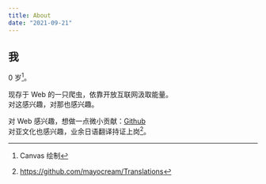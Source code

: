 ```yaml
---
title: About
date: "2021-09-21"
---
```


## 我

<canvas id="year" style="width: 16px" width="32" height="32"></canvas><noscript>0</noscript> 岁[^1]。
<script>
  const year = new Date().getFullYear().toString().substr(-2)
  const ctx = document.getElementById('year').getContext('2d')
  ctx.font = '32px serif'
  ctx.fillText(year, 0, 32)
</script>

现存于 Web 的一只爬虫，依靠开放互联网汲取能量。  
对这感兴趣，对那也感兴趣。   

对 Web 感兴趣，想做一点微小贡献：[Github](https://github.com/mayocream)  
对亚文化也感兴趣，业余日语翻译持证上岗[^2]。

[^1]: Canvas 绘制
[^2]: https://github.com/mayocream/Translations
